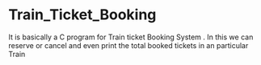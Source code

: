 # Train_Ticket_Booking
It is basically a C program for Train ticket Booking System . In this we can reserve or cancel and even print the total booked tickets in an particular Train
